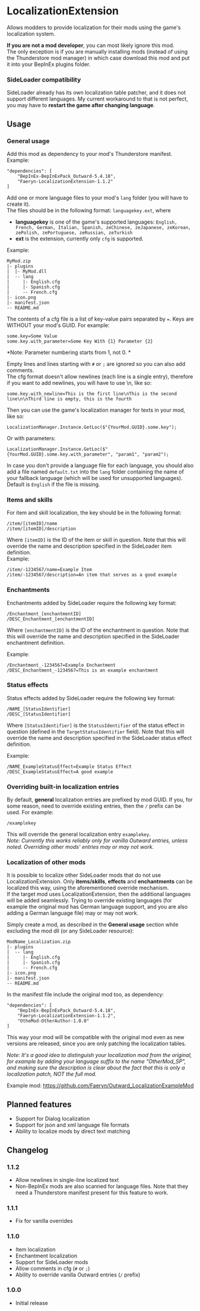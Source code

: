 # LocalizationExtension

Allows modders to provide localization for their mods using the game's localization system.

**If you are not a mod developer**, you can most likely ignore this mod.  
The only exception is if you are manually installing mods (instead of using the Thunderstore mod manager)
in which case download this mod and put it into your BepInEx plugins folder.


### SideLoader compatibility
SideLoader already has its own localization table patcher, and it does not support different languages. My current workaround to
that is not perfect, you may have to **restart the game after changing language**.

## Usage
### General usage
Add this mod as dependency to your mod's Thunderstore manifest.  
Example:
```
"dependencies": [
    "BepInEx-BepInExPack_Outward-5.4.18",
    "Faeryn-LocalizationExtension-1.1.2"
]
```
Add one or more language files to your mod's `lang` folder (you will have to create it).  
The files should be in the following format: `languagekey.ext`, where
* **languagekey** is one of the game's supported languages: `English, French, German, Italian, Spanish, zeChinese, zeJapanese, zeKorean, zePolish, zePortuguese, zeRussian, zeTurkish`
* **ext** is the extension, currently only `cfg` is supported.

Example:
```
MyMod.zip
|- plugins
|  |- MyMod.dll
|  -- lang
|     |- English.cfg
|     |- Spanish.cfg
|     -- French.cfg
|- icon.png
|- manifest.json
-- README.md
```
The contents of a cfg file is a list of key-value pairs separated by `=`. Keys are WITHOUT your mod's GUID. For example:
```
some.key=Some Value
some.key.with_parameter=Some Key With {1} Parameter {2}
```
*Note: Parameter numbering starts from 1, not 0.  *

Empty lines and lines starting with `#` or `;` are ignored so you can also add comments.  
The cfg format doesn't allow newlines (each line is a single entry), therefore if you want to add newlines, you will have to use \n, like so:
```
some.key.with_newline=This is the first line\nThis is the second line\n\nThird line is empty, this is the fourth
```

Then you can use the game's localization manager for texts in your mod, like so:
```
LocalizationManager.Instance.GetLoc($"{YourMod.GUID}.some.key");
```
Or with parameters:
```
LocalizationManager.Instance.GetLoc($"{YourMod.GUID}.some.key.with_parameter", "param1", "param2");
```
In case you don't provide a language file for each language, you should also add a file named `default.txt` into the `lang` folder
containing the name of your fallback language (which will be used for unsupported languages). Default is `English` if the file is missing.

### Items and skills
For item and skill localization, the key should be in the following format:
```
/item/[itemID]/name
/item/[itemID]/description
```
Where `[itemID]` is the ID of the item or skill in question. Note that this will override the name and description specified in the SideLoader item definition.  
Example:
```
/item/-1234567/name=Example Item
/item/-1234567/description=An item that serves as a good example
```

### Enchantments
Enchantments added by SideLoader require the following key format:
```
/Enchantment_[enchantmentID]
/DESC_Enchantment_[enchantmentID]
```
Where `[enchantmentID]` is the ID of the enchantment in question. Note that this will override the name and description specified in the SideLoader enchantment definition.

Example:
```
/Enchantment_-1234567=Example Enchantment
/DESC_Enchantment_-1234567=This is an example enchantment
```

### Status effects
Status effects added by SideLoader require the following key format:
```
/NAME_[StatusIdentifier]
/DESC_[StatusIdentifier]
```
Where `[StatusIdentifier]` is the `StatusIdentifier` of the status effect in question (defined in the `TargetStatusIdentifier` field). Note that this will override the name and description specified in the SideLoader status effect definition.

Example:
```
/NAME_ExampleStatusEffect=Example Status Effect
/DESC_ExampleStatusEffect=A good example
```

### Overriding built-in localization entries
By default, **general** localization entries are prefixed by mod GUID. If you, for some reason, need to override existing entries, 
then the `/` prefix can be used. For example:
```
/examplekey
```
This will override the general localization entry `examplekey`.  
*Note: Currently this works reliably only for vanilla Outward entries, unless noted. Overriding other mods' entries may or may not work.*

### Localization of other mods
It is possible to localize other SideLoader mods that do not use LocalizationExtension. Only **items/skills**, **effects** and **enchantments** can be localized this way,
using the aforementioned override mechanism.  
If the target mod uses LocalizationExtension, then the additional languages will be added seamlessly. Trying to override existing 
languages (for example the original mod has German language support, and you are also adding a German language file) may or may not work.

Simply create a mod, as described in the **General usage** section while excluding the mod dll (or any SideLoader resource):
```
ModName_Localization.zip
|- plugins
|  -- lang
|     |- English.cfg
|     |- Spanish.cfg
|     -- French.cfg
|- icon.png
|- manifest.json
-- README.md
```
In the manifest file include the original mod too, as dependency:
```
"dependencies": [
    "BepInEx-BepInExPack_Outward-5.4.18",
    "Faeryn-LocalizationExtension-1.1.2",
    "OtheMod-OtherAuthor-1.0.0"
]
```
This way your mod will be compatible with the original mod even as new versions are released, since you are only patching the localization tables.

*Note: It's a good idea to distinguish your localization mod from the original, for example by adding your language suffix to the name "OtherMod_SP",
and making sure the description is clear about the fact that this is only a localization patch, NOT the full mod.*

Example mod: https://github.com/Faeryn/Outward_LocalizationExampleMod

## Planned features
- Support for Dialog localization
- Support for json and xml language file formats
- Ability to localize mods by direct text matching

## Changelog

### 1.1.2
- Allow newlines in single-line localized text
- Non-BepInEx mods are also scanned for language files. Note that they need a Thunderstore manifest present for this feature to work.

### 1.1.1
- Fix for vanilla overrides

### 1.1.0
- Item localization
- Enchantment localization
- Support for SideLoader mods
- Allow comments in cfg (`#` or `;`)
- Ability to override vanilla Outward entries (`/` prefix)

### 1.0.0
- Initial release